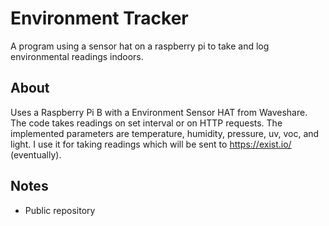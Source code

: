 # Environment Tracker

A program using a sensor hat on a raspberry pi to take and log environmental readings indoors.

## About

Uses a Raspberry Pi B with a Environment Sensor HAT from Waveshare. The code takes readings on set interval or on HTTP requests. The implemented parameters are temperature, humidity, pressure, uv, voc, and light. I use it for taking readings which will be sent to https://exist.io/ (eventually).

## Notes

- Public repository